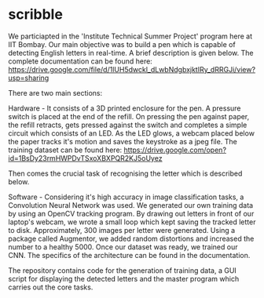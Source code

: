 # scribble
We particiapted in the 'Institute Technical Summer Project' program here at IIT Bombay. Our main objective was to build a pen which is capable of detecting English letters in real-time. A brief description is given below. The complete documentation can be found here: https://drive.google.com/file/d/1lUH5dwckl_dLwbNdgbxjktIRy_dRRGJi/view?usp=sharing

There are two main sections:

Hardware - It consists of a 3D printed enclosure for the pen. A pressure switch is placed at the end of the refill. On pressing the pen against paper, the refill retracts, gets pressed against the switch and completes a simple circuit which consists of an LED. As the LED glows, a webcam placed below the paper tracks it's motion and saves the keystroke as a jpeg file. The training dataset can be found here: https://drive.google.com/open?id=1BsDy23rmHWPDvTSxoXBXPQR2KJ5oUyez

Then comes the crucial task of recognising the letter which is described below.

Software - Considering it's high accuracy in image classification tasks, a Convolution Neural Network was used. We generated our own training data by using an OpenCV tracking program. By drawing out letters in front of our laptop's webcam, we wrote a small loop which kept saving the tracked letter to disk. Approximately, 300 images per letter were generated. Using a package called Augmentor, we added random distortions and increased the number to a healthy 5000.
Once our dataset was ready, we trained our CNN. The specifics of the architecture can be found in the documentation.

The repository contains code for the generation of training data, a GUI script for displaying the detected letters and the master program which carries out the core tasks.
